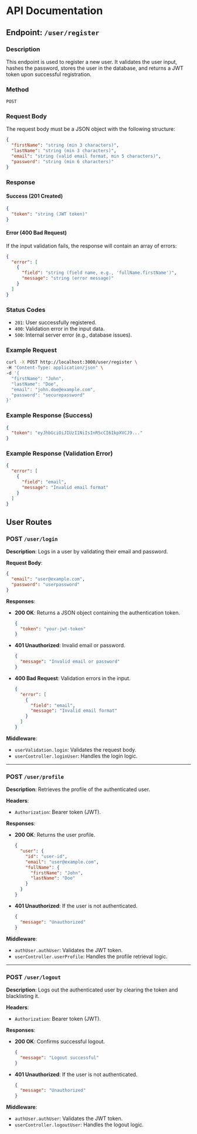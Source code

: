 # API Documentation

## Endpoint: `/user/register`

### Description
This endpoint is used to register a new user. It validates the user input, hashes the password, stores the user in the database, and returns a JWT token upon successful registration.

### Method
`POST`

### Request Body
The request body must be a JSON object with the following structure:

```json
{
  "firstName": "string (min 3 characters)",
  "lastName": "string (min 3 characters)",
  "email": "string (valid email format, min 5 characters)",
  "password": "string (min 6 characters)"
}
```

### Response

#### Success (201 Created)
```json
{
  "token": "string (JWT token)"
}
```

#### Error (400 Bad Request)
If the input validation fails, the response will contain an array of errors:
```json
{
  "error": [
    {
      "field": "string (field name, e.g., 'fullName.firstName')",
      "message": "string (error message)"
    }
  ]
}
```

### Status Codes
- `201`: User successfully registered.
- `400`: Validation error in the input data.
- `500`: Internal server error (e.g., database issues).

### Example Request
```bash
curl -X POST http://localhost:3000/user/register \
-H "Content-Type: application/json" \
-d '{
  "firstName": "John",
  "lastName": "Doe",
  "email": "john.doe@example.com",
  "password": "securepassword"
}'
```

### Example Response (Success)
```json
{
  "token": "eyJhbGciOiJIUzI1NiIsInR5cCI6IkpXVCJ9..."
}
```

### Example Response (Validation Error)
```json
{
  "error": [
    {
      "field": "email",
      "message": "Invalid email format"
    }
  ]
}
```

## User Routes

### POST `/user/login`

**Description**: Logs in a user by validating their email and password.

**Request Body**:
```json
{
  "email": "user@example.com",
  "password": "userpassword"
}
```

**Responses**:
- **200 OK**: Returns a JSON object containing the authentication token.
  ```json
  {
    "token": "your-jwt-token"
  }
  ```
- **401 Unauthorized**: Invalid email or password.
  ```json
  {
    "message": "Invalid email or password"
  }
  ```
- **400 Bad Request**: Validation errors in the input.
  ```json
  {
    "error": [
      {
        "field": "email",
        "message": "Invalid email format"
      }
    ]
  }
  ```

**Middleware**:
- `userValidation.login`: Validates the request body.
- `userController.loginUser`: Handles the login logic.

---

### POST `/user/profile`

**Description**: Retrieves the profile of the authenticated user.

**Headers**:
- `Authorization`: Bearer token (JWT).

**Responses**:
- **200 OK**: Returns the user profile.
  ```json
  {
    "user": {
      "id": "user-id",
      "email": "user@example.com",
      "fullName": {
        "firstName": "John",
        "lastName": "Doe"
      }
    }
  }
  ```
- **401 Unauthorized**: If the user is not authenticated.
  ```json
  {
    "message": "Unauthorized"
  }
  ```

**Middleware**:
- `authUser.authUser`: Validates the JWT token.
- `userController.userProfile`: Handles the profile retrieval logic.

---

### POST `/user/logout`

**Description**: Logs out the authenticated user by clearing the token and blacklisting it.

**Headers**:
- `Authorization`: Bearer token (JWT).

**Responses**:
- **200 OK**: Confirms successful logout.
  ```json
  {
    "message": "Logout successful"
  }
  ```
- **401 Unauthorized**: If the user is not authenticated.
  ```json
  {
    "message": "Unauthorized"
  }
  ```

**Middleware**:
- `authUser.authUser`: Validates the JWT token.
- `userController.logoutUser`: Handles the logout logic.
